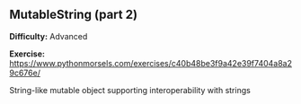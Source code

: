 ## MutableString (part 2)

**Difficulty:** Advanced

**Exercise:** https://www.pythonmorsels.com/exercises/c40b48be3f9a42e39f7404a8a29c676e/

String-like mutable object supporting interoperability with strings
    